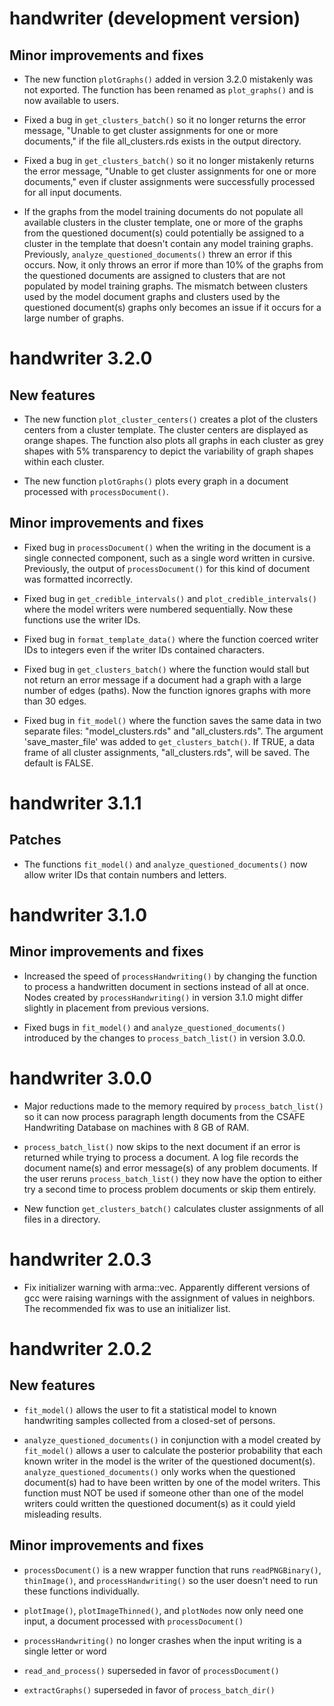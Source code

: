 # handwriter (development version)

## Minor improvements and fixes

* The new function `plotGraphs()` added in version 3.2.0 mistakenly was not exported. The function has been renamed as `plot_graphs()` and is now available to users.

* Fixed a bug in `get_clusters_batch()` so it no longer returns the error message, "Unable to get cluster assignments for one or more documents," if the file all_clusters.rds exists in the output directory.

* Fixed a bug in `get_clusters_batch()` so it no longer mistakenly returns the error message, "Unable to get cluster assignments for one or more documents," even if cluster assignments were successfully processed for all input documents.

* If the graphs from the model training documents do not populate all available clusters in the cluster template, one or more of the graphs from the questioned document(s) could potentially be assigned to a cluster in the template that doesn't contain any model training graphs. Previously, `analyze_questioned_documents()` threw an error if this occurs. Now, it only throws an error if more than 10% of the graphs from the questioned documents are assigned to clusters that are not populated by model training graphs. The mismatch between clusters used by the model document graphs and clusters used by the questioned document(s) graphs only becomes an issue if it occurs for a large number of graphs.

# handwriter 3.2.0

## New features

* The new function `plot_cluster_centers()` creates a plot of the clusters centers from a cluster template. The cluster centers are displayed as orange shapes. The function also plots all graphs in each cluster as grey shapes with 5% transparency to depict the variability of graph shapes within each cluster.

* The new function `plotGraphs()` plots every graph in a document processed with `processDocument()`.

## Minor improvements and fixes

* Fixed bug in `processDocument()` when the writing in the document is a single connected component, such as a single word written in cursive. Previously, the output of `processDocument()` for this kind of document was formatted incorrectly.

* Fixed bug in `get_credible_intervals()` and `plot_credible_intervals()` where the model writers were numbered sequentially. Now these functions use the writer IDs.

* Fixed bug in `format_template_data()` where the function coerced writer IDs to integers even if the writer IDs contained characters.

* Fixed bug in `get_clusters_batch()` where the function would stall but not return an error message if a document had a graph with a large number of edges (paths). Now the function ignores graphs with more than 30 edges.

* Fixed bug in `fit_model()` where the function saves the same data in two separate files: "model_clusters.rds" and "all_clusters.rds". The argument 'save_master_file' was added to `get_clusters_batch()`. If TRUE, a data frame of all cluster assignments, "all_clusters.rds", will be saved. The default is FALSE.

# handwriter 3.1.1

## Patches

* The functions `fit_model()` and `analyze_questioned_documents()` now allow writer IDs that contain numbers and letters.


# handwriter 3.1.0

## Minor improvements and fixes

* Increased the speed of `processHandwriting()` by changing the function to process a handwritten document in sections instead of all at once. Nodes created by `processHandwriting()` in version 3.1.0 might differ slightly in placement from previous versions. 

* Fixed bugs in `fit_model()` and `analyze_questioned_documents()` introduced by the changes to `process_batch_list()` in version 3.0.0.

# handwriter 3.0.0

* Major reductions made to the memory required by `process_batch_list()` so it can now process paragraph length documents from the CSAFE Handwriting Database on machines with 8 GB of RAM.

* `process_batch_list()` now skips to the next document if an error is returned while trying to process a document. A log file records the document name(s) and error message(s) of any problem documents. If the user reruns `process_batch_list()` they now have the option to either try a second time to process problem documents or skip them entirely.

* New function `get_clusters_batch()` calculates cluster assignments of all files in a directory.


# handwriter 2.0.3

* Fix initializer warning with arma::vec. Apparently different versions of gcc were raising warnings with the assignment of values in neighbors. The recommended fix was to use an initializer list.


# handwriter 2.0.2

## New features

* `fit_model()` allows the user to fit a statistical model to known handwriting samples collected from a closed-set of persons.

* `analyze_questioned_documents()` in conjunction with a model created by `fit_model()` allows a user to calculate the posterior probability that each known writer in the model is the writer of the questioned document(s). `analyze_questioned_documents()` only works when the questioned document(s) had to have been written by one of the model writers. This function must NOT be used if someone other than one of the model writers could written the questioned document(s) as it could yield misleading results.

## Minor improvements and fixes

* `processDocument()` is a new wrapper function that runs `readPNGBinary()`, `thinImage()`, and `processHandwriting()` so the user doesn't need to run these functions individually.

* `plotImage()`, `plotImageThinned()`, and `plotNodes` now only need one input, a document processed with `processDocument()`

* `processHandwriting()` no longer crashes when the input writing is a single letter or word

* `read_and_process()` superseded in favor of `processDocument()`

* `extractGraphs()` superseded in favor of `process_batch_dir()`
